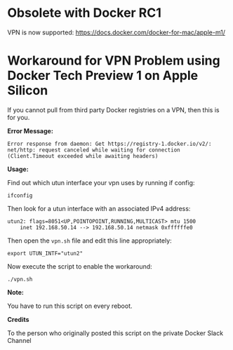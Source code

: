 Obsolete with Docker RC1
========================
VPN is now supported:
https://docs.docker.com/docker-for-mac/apple-m1/


Workaround for VPN Problem using Docker Tech Preview 1 on Apple Silicon
=====================================================================

If you cannot pull from third party Docker registries on a VPN, then this is for you.

**Error Message:**

```
Error response from daemon: Get https://registry-1.docker.io/v2/: net/http: request canceled while waiting for connection (Client.Timeout exceeded while awaiting headers)
```

**Usage:**

Find out which utun interface your vpn uses by running if config:

```
ifconfig
```

Then look for a utun interface with an associated IPv4 address:

```
utun2: flags=8051<UP,POINTOPOINT,RUNNING,MULTICAST> mtu 1500
	inet 192.168.50.14 --> 192.168.50.14 netmask 0xffffffe0 
```

Then open the `vpn.sh` file and edit this line appropriately:

```
export UTUN_INTF="utun2"
```

Now execute the script to enable the workaround:

```
./vpn.sh
```

**Note:**

You have to run this script on every reboot.


**Credits**

To the person who originally posted this script on the private Docker Slack Channel

